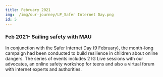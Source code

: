 ```yaml
---
title: February 2021
img:  /img/our-journey/LP_Safer Internet Day.png
id: 5
---
```


### Feb 2021- Sailing safety with MAU 
In conjunction with the Safer Internet Day (9 February), the month-long campaign had been conducted to build resilience in children about online dangers. The series of events includes 2 IG Live sessions with our advocates, an online safety workshop for teens and also a virtual forum with internet experts and authorities.
